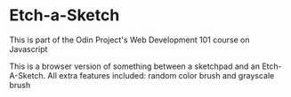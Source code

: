 # Etch-a-Sketch
This is part of the Odin Project's Web Development 101 course on Javascript

This is a browser version of something between a sketchpad and an Etch-A-Sketch.
All extra features included: random color brush and grayscale brush